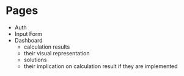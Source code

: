 # Pages

- Auth
- Input Form
- Dashboard
  - calculation results
  - their visual representation
  - solutions
  - their implication on calculation result if they are implemented
